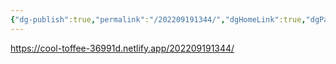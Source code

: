 ```yaml
---
{"dg-publish":true,"permalink":"/202209191344/","dgHomeLink":true,"dgPassFrontmatter":false}
---
```


https://cool-toffee-36991d.netlify.app/202209191344/